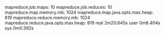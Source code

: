 mapreduce.job.maps: 10
mapreduce.job.reduces: 10
mapreduce.map.memory.mb: 1024
mapreduce.map.java.opts.max.heap: 819
mapreduce.reduce.memory.mb: 1024
mapreduce.reduce.java.opts.max.heap: 819
real    2m20.645s
user    0m8.404s
sys     0m0.392s